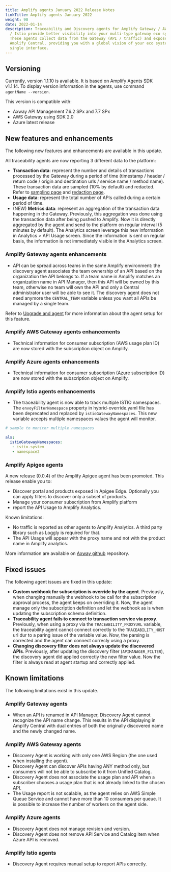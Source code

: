 ```yaml
---
title: Amplify agents January 2022 Release Notes
linkTitle: Amplify agents January 2022
weight: 90
date: 2022-01-14
description: Traceability and Discovery agents for Amplify Gateway / AWS / Azure
  / Istio provide better visibility into your multi-type gateway eco system.
  These agents collect data from the Gateway (API / traffic) and expose it in
  Amplify Central, providing you with a global vision of your eco system from a
  single interface.
---
```


## Versioning

Currently, version 1.1.10 is available. It is based on Amplify Agents SDK v1.1.14.
To display version information in the agents, use command `agentName --version`.

This version is compatible with:

* Axway API Management 7.6.2 SPx and 7.7 SPx
* AWS Gateway using SDK 2.0
* Azure latest release

## New features and enhancements

The following new features and enhancements are available in this update.

All traceability agents are now reporting 3 different data to the platform:

* **Transaction data**:  represent the number and details of transactions processed by the Gateway during a period of time (timestamp / header / return code / origin and destination urls / service name / method name). These transaction data are sampled (10% by default) and redacted. Refer to [sampling page](/docs/connect_manage_environ/connected_agent_common_reference/trace_sampling) and [redaction page](/docs/connect_manage_environ/connected_agent_common_reference/trace_redaction).
* **Usage data**: represent the total number of APIs called during a certain period of time.
* (NEW) **Metrics data**: represent an aggregation of the transaction data happening in the Gateway. Previously, this aggregation was done using the transaction data after being pushed to Amplify. Now it is directly aggregated by the agent and send to the platform on regular interval (5 minutes by default). The Analytics screen leverage this new information in Analytics > API Usage screen. Since the information is sent on regular basis, the information is not immediately visible in the Analytics screen.

### Amplify Gateway agents enhancements

* API can be spread across teams in the same Amplify environment: the discovery agent associates the team ownership of an API based on the organization the API belongs to. If a team name in Amplify matches an organization name in API Manager, then this API will be owned by this team, otherwise no team will own the API and only a Central administrator user will be able to see it. The discovery agent does not need anymore the `CENTRAL_TEAM` variable unless you want all APIs be managed by a single team.

Refer to [Upgrade and agent](/docs/connect_manage_environ/connected_agent_common_reference/upgrade_agent#axway-gateway-agents-upgrade) for more information about the agent setup for this feature.

### Amplify AWS Gateway agents enhancements

* Technical information for consumer subscription (AWS usage plan ID) are now stored with the subscription object on Amplify.

### Amplify Azure agents enhancements

* Technical information for consumer subscription (Azure subscription ID) are now stored with the subscription object on Amplify.

### Amplify Istio agents enhancements

* The traceability agent is now able to track multiple ISTIO namespaces. The `envoyFilterNamespace` property in hybrid-override.yaml file has been deprecated and replaced by `istioGatewayNamespaces`. This new variable accepts multiple namespaces values the agent will monitor.

```yml
# sample to monitor multiple namespaces

als:
  istioGatewayNamespaces: 
   - istio-system
   - namespace2
```

### Amplify Apigee agents

A new release (0.0.4) of the Amplify Apigee agent has been promoted. This release enable you to:

* Discover portal and products exposed in Apigee Edge. Optionally you can apply filters to discover only a subset of products.
* Manage your consumer subscription from Amplify platform
* report the API Usage to Amplify Analytics.

Known limitations:

* No traffic is reported as other agents to Amplify Analytics. A third party library such as Loggly is required for that.
* The API Usage will appear with the proxy name and not with the product name in Amplify analytics.

More information are available on [Axway github](https://github.com/Axway/agents-apigee) repository.

## Fixed issues

The following agent issues are fixed in this update:

* **Custom webhook for subscription is override by the agent**. Previously, when changing manually the webhook to be call for the subscription approval process, the agent keeps on overriding it. Now, the agent manage only the subscription definition and let the webhook as is when updating the subscription schema definition.
* **Traceability agent fails to connect to transaction service via proxy**. Previously, when using a proxy via the `TRACEABILITY_PROXYURL` variable, the traceability agent cannot connect correctly to the `TRACEABILITY_HOST` url dur to a paring issue of the variable value. Now, the parsing is corrected and the agent can connect correcly using a proxy.
* **Changing discovery filter does not always update the discovered APIs**. Previously, after updating the discovery filter (`APIMANAGER_FILTER`), the discovery agent did applied correctly the new filter value. Now the filter is always read at agent startup and correctly applied.

## Known limitations

The following limitations exist in this update.

### Amplify Gateway agents

* When an API is renamed in API Manager, Discovery Agent cannot recognize the API name change. This results in the API displaying in Amplify Central with dual entries of both the originally discovered name and the newly changed name.

### Amplify AWS Gateway agents

* Discovery Agent is working with only one AWS Region (the one used when installing the agent).
* Discovery Agent can discover APIs having ANY method only, but consumers will not be able to subscribe to it from Unified Catalog.
* Discovery Agent does not associate the usage plan and API when a subscriber chooses a usage plan that is not already linked to the chosen API.
* The Usage report is not scalable, as the agent relies on AWS Simple Queue Service and cannot have more than 10 consumers per queue. It is possible to increase the number of workers on the agent side.

### Amplify Azure agents

* Discovery Agent does not manage revision and version.
* Discovery Agent does not remove API Service and Catalog item when Azure API is removed.

### Amplify Istio agents

* Discovery Agent requires manual setup to report APIs correctly.
